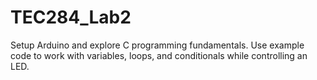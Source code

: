 # TEC284_Lab2
 
Setup Arduino and explore C programming fundamentals. Use example code to work with variables, loops, and conditionals while controlling an LED.
